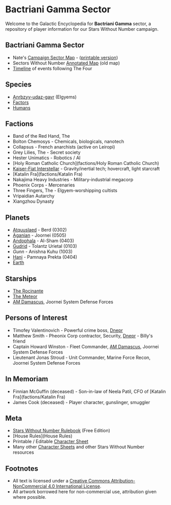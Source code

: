# Bactriani Gamma Sector

Welcome to the Galactic Encyclopedia for **Bactriani Gamma** sector, a repository of player information for our Stars Without Number campaign.

## Bactriani Gamma Sector

* Nate's [Campaign Sector Map](starmap/index.html) - ([printable version](starmap/index.html?printable))
* Sectors Without Number [Annotated Map](https://sectorswithoutnumber.com/sector/UdWhNiPN5UQmCmT9ahT3) (old map)
* [Timeline](Timeline) of events following The Four

## Species

* [Anrbzyv-udaz-gavr](species/Anrbzyv-udaz-gavr) (Elgyems)
* [Factors](species/Factors)
* [Humans](species/Humans)

## Factions

* Band of the Red Hand, The
* Bolton Chemosys - Chemicals, biologicals, nanotech
* Collapsus - French anarchists (active on Leiropi)
* Grey Lilies, The - Secret society
* Hester Unimatics - Robotics / AI
* [Holy Roman Catholic Church](factions/Holy Roman Catholic Church)
* [Kaiser-Fiat Interstellar](factions/Kaiser-Fiat) - Gravity/inertial tech; hovercraft, light starcraft
* [Katalin Fra](factions/Katalin Fra)
* Nakajima Heavy Industries - Military-industrial megacorp
* Phoenix Corps - Mercenaries
* Three Fingers, The - Elgyem-worshipping cultists
* Vripaidian Autarchy
* Xiangzhou Dynasty

## Planets

* [Atquuslaed](planets/Atquuslaed) - Berd (0302)
* [Aganian](planets/Aganian) - Joornei (0505)
* [Andophala](planets/Andophala) - Al-Sham (0403)
* [Gudrid](planets/Gudrid) - Tolantz Urietal (0103)
* _Gunn_ - Anishna Kuhu (1003)
* [Hani](planets/Hani) - Pamnaya Prekta (0404)
* [Earth](planets/Earth)

## Starships

* [The Rocinante](starships/Rocinante)
* [The Meteor](starships/Meteor)
* [AM Damascus](starships/AMDamascus), Joornei System Defense Forces

## Persons of Interest

* Timofey Valentinovich - Powerful crime boss, [Dnepr](planets/Andophala)
* Matthew Smith - Pheonix Corp contractor, Security, [Dnepr](planets/Andophala) - Billy's friend
* Captain Howard Winston - Fleet Commander, [AM Damascus](starships/AMDamascus), Joornei System Defense Forces
* Lieutenant Jonas Stroud - Unit Commander, Marine Force Recon, Joornei System Defense Forces

## In Memoriam

* Finnian McGuffin (deceased) - Son-in-law of Neela Patil, CFO of [Katalin Fra](factions/Katalin Fra)
* James Cook (deceased) - Player character, gunslinger, smuggler

## Meta

* [Stars Without Number Rulebook](https://worknate.github.io/galactic-encyclopedia/assets/StarsWithoutNumberRevised-FreeEdition-122917.pdf) (Free Edition)
* [House Rules](House Rules)
* Printable / Editable [Character Sheet](https://worknate.github.io/galactic-encyclopedia/assets/StarsWithoutNumberRevised-Character_Sheet-Form_Fillable.pdf)
* Many other [Character Sheets](https://docs.google.com/spreadsheets/d/1lUAl5TOV3jtnpvlqBLC7sJf52buwKerLeBkcSbIefJA/edit#gid=1738061576) and other Stars Without Number resources

## Footnotes

* All text is licensed under a [Creative Commons Attribution-NonCommercial 4.0 International License](http://creativecommons.org/licenses/by-nc/4.0/).
* All artwork borrowed here for non-commercial use, attribution given where possible.
